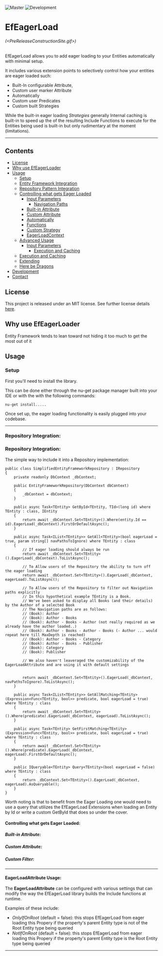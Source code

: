 ![Master](https://github.com/jsaret/EfEagerLoad/workflows/Build_Publish/badge.svg?branch=master)
![Development](https://github.com/jsaret/EfEagerLoad/workflows/Build/badge.svg?branch=development)

# EfEagerLoad

###### (<PreReleaseConstructionSite.gif>)

EfEagerLoad allows you to add eager loading to your Entities automatically with minimal setup.

It includes various extension points to selectively control how your entities are eager loaded such:
* Built-In configurable Attribute, 
* Custom user marker Attribute
* Automatically
* Custom user Predicates
* Custom built Strategies


While the built-in eager loading *Strategies* generally  Internal caching is built-in to speed up the  of the resulting Include Functions to execute for the Entities being used is built-in but only rudimentary at the moment (limitations).

___

## Contents
- [License](#license)
- [Why use EfEagerLoader](#Why-use-EfEagerLoader)
- [Usage](#Usage)
  - [Setup](#Setup)
  - [Entity Framework Integration](#Entity-Framework-Integrating)
  - [Repository Pattern Integration](#Repository-Pattern-Integration)
  - [Controlling what gets Eager Loaded](#Controlling-what-gets-Eager-Loaded)
    - [Input Parameters](#Input-Parameters)
      - [Navigation Paths](#Filtering-Navigation-Paths)
    - [Built-in Attribute](#Built-in-Attribute)
    - [Custom Attribute](#Custom-Attribute)
    - [Automatically](#Automatically)
    - [Functions](#Functions)
    - [Custom Strategy](#CustomStrategy)
    - [EagerLoadContext](#EagerLoadContext)
  - [Advanced Usage](#Advanced-Usage)
    - [Input Parameters](#Input-Parameters)
      - [Execution and Caching](#Execution-and-Caching)
  - [Execution and Caching](#Execution-and-Caching)
  - [Extending](#Development)
  - [Here be Dragons](#Here-be-Dragons) 
- [Development](#Development) 
- [Contact](#Contact) 


## License

This project is released under an MIT license. See further license details [here](/LICENSE.md).


## Why use EfEagerLoader

Entity Framework tends to lean toward not hiding it too much to get the most out of it

## Usage


### Setup

First you'll need to install the library.

This can be done either through the nu-get package manager built into your IDE or with the with the following commands:

    nu-get install.....

Once set up, the eager loading functionality is easily plugged into your codebase.
___
  
### Repository Integration:


### Repository Integration:

The simple way to include it into a Repository implementation:

    public class SimplifiedEntityFrameworkRepository : IRepository
    {
        private readonly DbContext _dbContext;

        public EntityFrameworkRepository(DbContext dbContext)
        {
            _dbContext = dbContext;
        }

        public async Task<TEntity> GetById<TEntity, TId>(long id) where TEntity : class, IEntity
        {
            return await _dbContext.Set<TEntity>().Where(entity.Id == id).EagerLoad(_dbContext).FirstOrDefaultAsync();
        }

        public async Task<IList<TEntity>> GetAll<TEntity>(bool eagerLoad = true, param string[] navPathsToIgnore) where TEntity : class
        {
            // If eager loading should always be run
            return await _dbContext.Set<TEntity>().EagerLoad(_dbContext).ToListAsync();
            
            // To Allow users of the Repository the ability to turn off the eager loading
            return await _dbContext.Set<TEntity>().EagerLoad(_dbContext, eagerLoad).ToListAsync();

            // To Allow users of the Repository to filter out Navigation paths explicitly
            // In this hypothetical example TEntity is a Book. 
            // We've been asked to display all Books (and their details) by the Author of a selected Book
            // The Navigation paths are as follows:
            // (Book): Author
            // (Book): Author - Books
            // (Book): Author - Books - Author (not really required as we already have the author loaded..)
            // (Book): Author - Books - Author - Books (- Author ... would repeat here till MaxDepth is reached)
            // (Book): Author - Books - Category
            // (Book): Author - Books - Publisher
            // (Book): Category
            // (Book): Publisher

            // We also haven't leaveraged the customizability of the EagerLoadAttribute and are using it with default settings


            return await _dbContext.Set<TEntity>().EagerLoad(_dbContext, navPathsToIgnore).ToListAsync();
        }

        public async Task<IList<TEntity>> GetAllMatching<TEntity>(Expression<Func<TEntity, bool>> predicate, bool eagerLoad = true) where TEntity : class
        {
            return await _dbContext.Set<TEntity>().Where(predicate).EagerLoad(_dbContext, eagerLoad).ToListAsync();
        }

        public async Task<TEntity> GetFirstMatching<TEntity>(Expression<Func<TEntity, bool>> predicate, bool eagerLoad = true) where TEntity : class
        {
            return await _dbContext.Set<TEntity>().Where(predicate).EagerLoad(_dbContext, eagerLoad).FirstOrDefaultAsync();
        }

        public IQueryable<TEntity> Query<TEntity>(bool eagerLoad = false) where TEntity : class
        {
            return _dbContext.Set<TEntity>().EagerLoad(_dbContext, eagerLoad).AsQueryable();
        }
    }

Worth noting is that to benefit from the Eager Loading one would need to use a query that utilizes the EfEagerLoad Extensions when loading an Entity by Id or write a custom GetById that does so under the cover.


#### Controlling what gets Eager Loaded:


##### Built-in Attribute:



##### Custom Attribute:

##### Custom Filter:
___

#### EagerLoadAttribute Usage:

The **EagerLoadAttribute** can be configured with various settings that can modify the way the EfEagerLoad library builds the Include functions at runtime.

Examples of these include:
* *OnlyIfOnRoot* (default = false): this stops EfEagerLoad from eager loading this Propery if the property's parent Entity type is not of the Root Entity type being queried
* *NotIfOnRoot* (default = false): this stops EfEagerLoad from eager loading this Propery if the property's parent Entity type is the Root Entity type being queried
___


